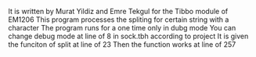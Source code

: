 It is written by Murat Yildiz and Emre Tekgul for the Tibbo module of EM1206
This program processes the spliting for certain string with a character
The program runs for a one time only in dubg mode
You can change debug mode at line of 8 in sock.tbh according to project
It is given the funciton of split at line of 23
Then the function works at line of 257
